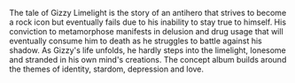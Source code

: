 The tale of Gizzy Limelight is the story of an antihero that strives to become a rock icon but eventually fails due to his inability to stay true to himself. His conviction to metamorphose manifests in delusion and drug usage that will eventually consume him to death as he struggles to battle against his shadow. As Gizzy's life unfolds, he hardly steps into the limelight, lonesome and stranded in his own mind's creations. The concept album builds around the themes of identity, stardom, depression and love.
